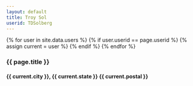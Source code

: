 ```yaml
---
layout: default
title: Troy Sol
userid: TDSolberg
---
```


{% for user in site.data.users %}
  {% if user.userid == page.userid %}
    {% assign current = user %}
  {% endif %}
{% endfor %}


### {{ page.title }}

#### {{ current.city }}, {{ current.state }} {{ current.postal }}